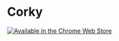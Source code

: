 # Corky

[![Available in the Chrome Web Store](https://developer.chrome.com/webstore/images/ChromeWebStore_BadgeWBorder_v2_206x58.png)](https://chrome.google.com/webstore/detail/corky/bfepgnkkokljddmhilhkonbcnanohcbl)